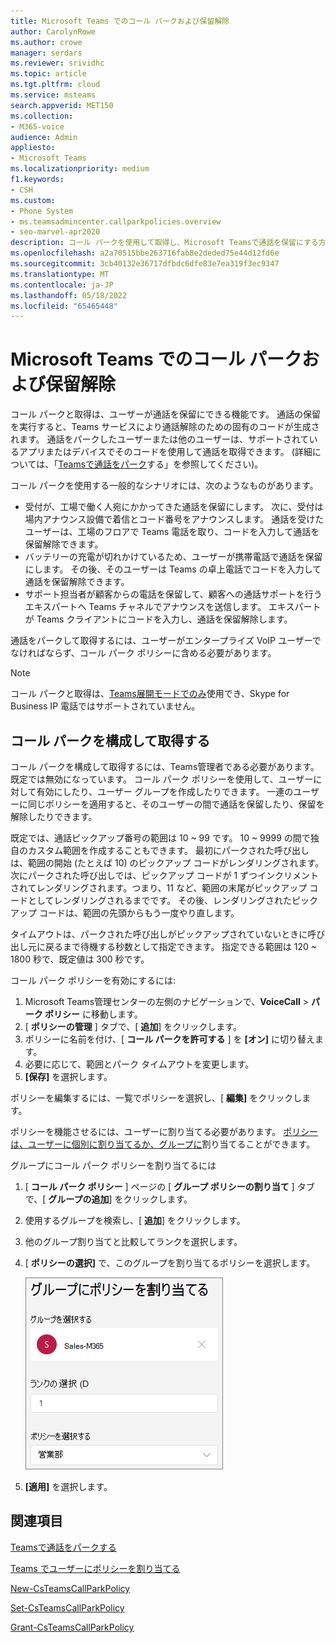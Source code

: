 ```yaml
---
title: Microsoft Teams でのコール パークおよび保留解除
author: CarolynRowe
ms.author: crowe
manager: serdars
ms.reviewer: srividhc
ms.topic: article
ms.tgt.pltfrm: cloud
ms.service: msteams
search.appverid: MET150
ms.collection:
- M365-voice
audience: Admin
appliesto:
- Microsoft Teams
ms.localizationpriority: medium
f1.keywords:
- CSH
ms.custom:
- Phone System
- ms.teamsadmincenter.callparkpolicies.overview
- seo-marvel-apr2020
description: コール パークを使用して取得し、Microsoft Teamsで通話を保留にする方法について説明します。
ms.openlocfilehash: a2a70515bbe263716fab8e2deded75e44d12fd6e
ms.sourcegitcommit: 3cb40132e36717dfbdc6dfe83e7ea319f3ec9347
ms.translationtype: MT
ms.contentlocale: ja-JP
ms.lasthandoff: 05/18/2022
ms.locfileid: "65465448"
---
```

# <a name="call-park-and-retrieve-in-microsoft-teams"></a>Microsoft Teams でのコール パークおよび保留解除

コール パークと取得は、ユーザーが通話を保留にできる機能です。 通話の保留を実行すると、Teams サービスにより通話解除のための固有のコードが生成されます。 通話をパークしたユーザーまたは他のユーザーは、サポートされているアプリまたはデバイスでそのコードを使用して通話を取得できます。 (詳細については、「[Teamsで通話をパーク](https://support.office.com/article/park-a-call-in-teams-8538c063-d676-4e9a-8045-fc3b7299bb2f)する」を参照してください)。

コール パークを使用する一般的なシナリオには、次のようなものがあります。

- 受付が、工場で働く人宛にかかってきた通話を保留にします。 次に、受付は場内アナウンス設備で着信とコード番号をアナウンスします。 通話を受けたユーザーは、工場のフロアで Teams 電話を取り、コードを入力して通話を保留解除できます。
- バッテリーの充電が切れかけているため、ユーザーが携帯電話で通話を保留にします。 その後、そのユーザーは Teams の卓上電話でコードを入力して通話を保留解除できます。
- サポート担当者が顧客からの電話を保留して、顧客への通話サポートを行うエキスパートへ Teams チャネルでアナウンスを送信します。 エキスパートが Teams クライアントにコードを入力し、通話を保留解除します。

通話をパークして取得するには、ユーザーがエンタープライズ VoIP ユーザーでなければならず、コール パーク ポリシーに含める必要があります。

> [!NOTE]
> コール パークと取得は、[Teams展開モードでのみ](teams-and-skypeforbusiness-coexistence-and-interoperability.md)使用でき、Skype for Business IP 電話ではサポートされていません。

## <a name="configure-call-park-and-retrieve"></a>コール パークを構成して取得する

コール パークを構成して取得するには、Teams管理者である必要があります。 既定では無効になっています。 コール パーク ポリシーを使用して、ユーザーに対して有効にしたり、ユーザー グループを作成したりできます。 一連のユーザーに同じポリシーを適用すると、そのユーザーの間で通話を保留したり、保留を解除したりできます。

既定では、通話ピックアップ番号の範囲は 10 ~ 99 です。 10 ~ 9999 の間で独自のカスタム範囲を作成することもできます。 最初にパークされた呼び出しは、範囲の開始 (たとえば 10) のピックアップ コードがレンダリングされます。 次にパークされた呼び出しでは、ピックアップ コードが 1 ずつインクリメントされてレンダリングされます。つまり、11 など、範囲の末尾がピックアップ コードとしてレンダリングされるまでです。 その後、レンダリングされたピックアップ コードは、範囲の先頭からもう一度やり直します。 

タイムアウトは、パークされた呼び出しがピックアップされていないときに呼び出し元に戻るまで待機する秒数として指定できます。 指定できる範囲は 120 ~ 1800 秒で、既定値は 300 秒です。

コール パーク ポリシーを有効にするには:

1. Microsoft Teams管理センターの左側のナビゲーションで、**VoiceCall** >  **パーク ポリシー** に移動します。
2. [ **ポリシーの管理** ] タブで、[ **追加**] をクリックします。
3. ポリシーに名前を付け、[ **コール パークを許可する** ] を **[オン]** に切り替えます。
4. 必要に応じて、範囲とパーク タイムアウトを変更します。
5. **[保存]** を選択します。

ポリシーを編集するには、一覧でポリシーを選択し、[ **編集]** をクリックします。

ポリシーを機能させるには、ユーザーに割り当てる必要があります。 [ポリシーは、ユーザーに個別に割り当てるか、グループに](assign-policies-users-and-groups.md)割り当てることができます。

グループにコール パーク ポリシーを割り当てるには

1. [ **コール パーク ポリシー** ] ページの [ **グループ ポリシーの割り当て** ] タブで、[ **グループの追加**] をクリックします。
2. 使用するグループを検索し、[ **追加**] をクリックします。
3. 他のグループ割り当てと比較してランクを選択します。
4. [ **ポリシーの選択]** で、このグループを割り当てるポリシーを選択します。

    ![パーク ポリシーイメージ。](media/call-park-assign-policy-to-group.png)

5. **[適用]** を選択します。

## <a name="related-topics"></a>関連項目

[Teamsで通話をパークする](https://support.office.com/article/park-a-call-in-teams-8538c063-d676-4e9a-8045-fc3b7299bb2f)

[ Teams でユーザーにポリシーを割り当てる](policy-assignment-overview.md)

[New-CsTeamsCallParkPolicy](/powershell/module/skype/new-csteamscallparkpolicy)

[Set-CsTeamsCallParkPolicy](/powershell/module/skype/set-csteamscallparkpolicy)

[Grant-CsTeamsCallParkPolicy](/powershell/module/skype/grant-csteamscallparkpolicy)
